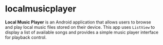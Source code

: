 # localmusicplayer
 **Local Music Player** is an Android application that allows users to browse and play local music files stored on their device. This app uses `ListView` to display a list of available songs and provides a simple music player interface for playback control. 
